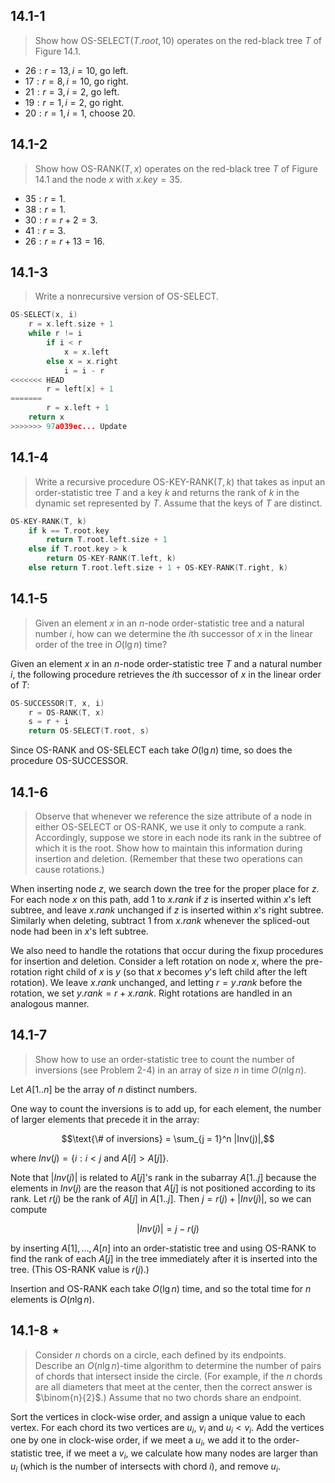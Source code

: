 ## 14.1-1

> Show how $\text{OS-SELECT}(T.root, 10)$ operates on the red-black tree $T$ of Figure 14.1.

- $26: r = 13, i = 10$, go left.
- $17: r =  8, i = 10$, go right.
- $21: r =  3, i =  2$, go left.
- $19: r =  1, i =  2$, go right.
- $20: r =  1, i =  1$, choose $20$.

## 14.1-2

> Show how $\text{OS-RANK}(T, x)$ operates on the red-black tree $T$ of Figure 14.1 and the node $x$ with $x.key = 35$.

- $35: r = 1$.
- $38: r = 1$.
- $30: r = r + 2 = 3$.
- $41: r = 3$.
- $26: r = r + 13 = 16$.

## 14.1-3

> Write a nonrecursive version of $\text{OS-SELECT}$.

```cpp
OS-SELECT(x, i)
    r = x.left.size + 1
    while r != i
        if i < r
            x = x.left
        else x = x.right
            i = i - r
<<<<<<< HEAD
        r = left[x] + 1
=======
        r = x.left + 1
    return x
>>>>>>> 97a039ec... Update
```

## 14.1-4

> Write a recursive procedure $\text{OS-KEY-RANK}(T, k)$ that takes as input an order-statistic tree $T$ and a key $k$ and returns the rank of $k$ in the dynamic set represented by $T$. Assume that the keys of $T$ are distinct.

```cpp
OS-KEY-RANK(T, k)
    if k == T.root.key
        return T.root.left.size + 1
    else if T.root.key > k
        return OS-KEY-RANK(T.left, k)
    else return T.root.left.size + 1 + OS-KEY-RANK(T.right, k)
```

## 14.1-5

> Given an element $x$ in an $n$-node order-statistic tree and a natural number $i$, how can we determine the $i$th successor of $x$ in the linear order of the tree in $O(\lg n)$ time?

Given an element $x$ in an $n$-node order-statistic tree $T$ and a natural number $i$, the following procedure retrieves the $i$th successor of $x$ in the linear order of $T$:

```cpp
OS-SUCCESSOR(T, x, i)
    r = OS-RANK(T, x)
    s = r + i
    return OS-SELECT(T.root, s)
```

Since $\text{OS-RANK}$ and $\text{OS-SELECT}$ each take $O(\lg n)$ time, so does the procedure $\text{OS-SUCCESSOR}$.

## 14.1-6

> Observe that whenever we reference the size attribute of a node in either $\text{OS-SELECT}$ or $\text{OS-RANK}$, we use it only to compute a rank. Accordingly, suppose we store in each node its rank in the subtree of which it is the root. Show how to maintain this information during insertion and deletion. (Remember that these two operations can cause rotations.)

When inserting node $z$, we search down the tree for the proper place for $z$. For each node $x$ on this path, add $1$ to $x.rank$ if $z$ is inserted within $x$'s left subtree, and leave $x.rank$ unchanged if $z$ is inserted within $x$'s right subtree. Similarly when deleting, subtract $1$ from $x.rank$ whenever the spliced-out node had been in $x$'s left subtree.

We also need to handle the rotations that occur during the fixup procedures for insertion and deletion. Consider a left rotation on node $x$, where the pre-rotation right child of $x$ is $y$ (so that $x$ becomes $y$'s left child after the left rotation). We leave $x.rank$ unchanged, and letting $r = y.rank$ before the rotation, we set $y.rank = r + x.rank$. Right rotations are handled in an analogous manner.

## 14.1-7

> Show how to use an order-statistic tree to count the number of inversions (see Problem 2-4) in an array of size $n$ in time $O(n\lg n)$.

Let $A[1..n]$ be the array of $n$ distinct numbers.

One way to count the inversions is to add up, for each element, the number of larger elements that precede it in the array:

$$\text{\# of inversions} = \sum_{j = 1}^n |Inv(j)|,$$

where $Inv(j) = \{i: i < j \text{ and } A[i] > A[j]\}$.

Note that $|Inv(j)|$ is related to $A[j]$'s rank in the subarray $A[1..j]$ because the elements in $Inv(j)$ are the reason that $A[j]$ is not positioned according to its rank. Let $r(j)$ be the rank of $A[j]$ in $A[1..j]$. Then $j = r(j) + |Inv(j)|$, so we can compute

$$|Inv(j)| = j - r(j)$$

by inserting $A[1], \ldots, A[n]$ into an order-statistic tree and using $\text{OS-RANK}$ to find the rank of each $A[j]$ in the tree immediately after it is inserted into the tree. (This $\text{OS-RANK}$ value is $r(j)$.)

Insertion and $\text{OS-RANK}$ each take $O(\lg n)$ time, and so the total time for $n$ elements is $O(n\lg n)$.

## 14.1-8 $\star$

> Consider $n$ chords on a circle, each defined by its endpoints. Describe an $O(n\lg n)$-time algorithm to determine the number of pairs of chords that intersect inside the circle. (For example, if the $n$ chords are all diameters that meet at the center, then the correct answer is $\binom{n}{2}$.) Assume that no two chords share an endpoint.

Sort the vertices in clock-wise order, and assign a unique value to each vertex. For each chord its two vertices are $u_i$, $v_i$ and $u_i < v_i$. Add the vertices one by one in clock-wise order, if we meet a $u_i$, we add it to the order-statistic tree, if we meet a $v_i$, we calculate how many nodes are larger than $u_i$ (which is the number of intersects with chord $i$), and remove $u_i$.
